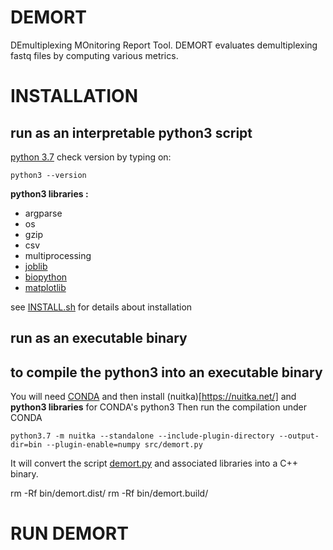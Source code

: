 # DEMORT
DEmultiplexing MOnitoring Report Tool. DEMORT evaluates demultiplexing fastq files by computing various metrics.



# INSTALLATION



## run as an interpretable python3 script

[python 3.7](https://www.python.org/download/releases/3.0/)
check version by typing on:
```
python3 --version
```
**python3 libraries :**
* argparse
* os
* gzip
* csv
* multiprocessing
* [joblib](https://joblib.readthedocs.io/en/latest/installing.html)
* [biopython](https://github.com/biopython/biopython)
* [matplotlib](https://matplotlib.org/3.1.1/faq/installing_faq.html)

see [INSTALL.sh](INSTALL.sh) for details about installation

## run as an executable binary

## to compile the python3 into an executable binary

You will need [CONDA](https://docs.conda.io/projects/conda/en/latest/user-guide/install/) and then install (nuitka)[https://nuitka.net/]
and **python3 libraries** for CONDA's python3
Then run the compilation under CONDA
```
python3.7 -m nuitka --standalone --include-plugin-directory --output-dir=bin --plugin-enable=numpy src/demort.py
```
It will convert the script [demort.py](src/demort.py) and associated libraries into a C++ binary.


rm -Rf bin/demort.dist/
rm -Rf bin/demort.build/


# RUN DEMORT

